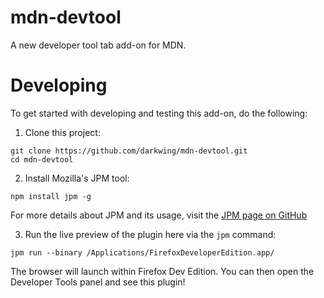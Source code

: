 mdn-devtool
===========

A new developer tool tab add-on for MDN.


Developing 
==========

To get started with developing and testing this add-on, do the following:

1.  Clone this project:

```
git clone https://github.com/darkwing/mdn-devtool.git
cd mdn-devtool
```

2.  Install Mozilla's JPM tool:

```
npm install jpm -g
```

For more details about JPM and its usage, visit the [JPM page on GitHub](https://github.com/mozilla/jpm)

3.  Run the live preview of the plugin here via the `jpm` command:

```
jpm run --binary /Applications/FirefoxDeveloperEdition.app/
```

The browser will launch within Firefox Dev Edition.  You can then open the Developer Tools panel and see this plugin!